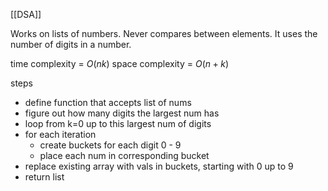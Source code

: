 [[DSA]]

Works on lists of numbers. Never compares between elements. It uses the number of digits in a number.

time complexity = $O(nk)$
space complexity = $O(n + k)$

steps
- define function that accepts list of nums
- figure out how many digits the largest num has
- loop from k=0 up to this largest num of digits
- for each iteration
	- create buckets for each digit 0 - 9
	- place each num in corresponding bucket
- replace existing array with vals in buckets, starting with 0 up to 9
- return list 